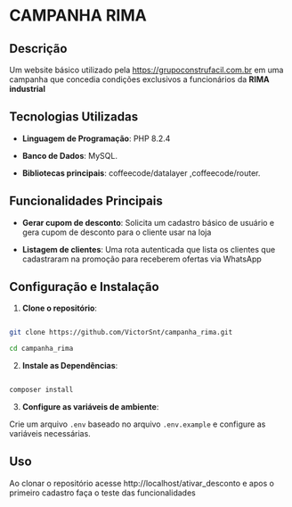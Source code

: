 
#  CAMPANHA RIMA

  

## Descrição

Um website básico utilizado pela https://grupoconstrufacil.com.br em uma
campanha que concedia condições exclusivos a funcionários da 
**RIMA industrial**  

  

## Tecnologias Utilizadas

  

-  **Linguagem de Programação**: PHP 8.2.4

-  **Banco de Dados**: MySQL.

-  **Bibliotecas principais**: coffeecode/datalayer ,coffeecode/router.

  
  

## Funcionalidades Principais


-  **Gerar cupom de desconto**: Solicita um cadastro básico de usuário
e gera cupom de desconto para o cliente usar na loja

-  **Listagem de clientes**: Uma rota autenticada que lista os clientes que cadastraram na promoção para receberem ofertas via WhatsApp


## Configuração e Instalação

  

1.  **Clone o repositório**:

```sh

git clone https://github.com/VictorSnt/campanha_rima.git

cd campanha_rima

```

2.  **Instale as Dependências**:

```sh

composer install

```

3.  **Configure as variáveis de ambiente**:

Crie um arquivo `.env` baseado no arquivo `.env.example` e configure as variáveis necessárias.

## Uso

Ao clonar o repositório acesse http://localhost/ativar_desconto e apos 
o primeiro cadastro faça o teste das funcionalidades